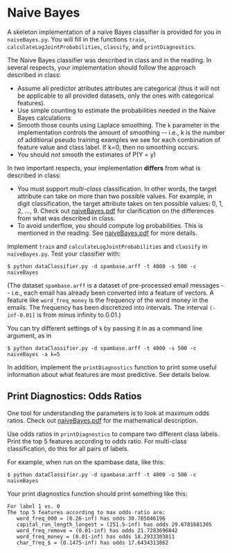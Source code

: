 # Naive Bayes

A skeleton implementation of a naive Bayes classifier is provided for you in `naiveBayes.py`. You will fill in the functions `train`, `calculateLogJointProbabilities`, `classify`, and `printDiagnostics`.

The Naive Bayes classifier was described in class and in the reading.  In several respects, your implementation should follow the approach described in class:

- Assume all predictor atributes attributes are categorical (thus it will not be applicable to all provided datasets, only the ones with categorical features).
- Use simple counting to estimate the probabilities needed in the Naive Bayes calculations
- Smooth those counts using Laplace smoothing.  The `k` parameter in the implementation controls the amount of smoothing -- i.e., k is the number of additional pseudo training examples we see for each combination of feature value and class label.  If k=0, then no smoothing occurs.
- You should *not* smooth the estimates of P(Y = y)

In two important respects, your implementation **differs** from what is described in class:

- You must support *multi-class* classification.   In other words, the target attribute can take on more than two possible values. For example, in digit classification, the target attribute takes on ten possible values: 0, 1, 2, ..., 9.  Check out [naiveBayes.pdf](naiveBayes.pdf) for clarification on the differences from what was described in class.
- To avoid underflow, you should compute log probabilities.  This is mentioned in the reading.  See [naiveBayes.pdf](naiveBayes.pdf) for more details.

Implement `train` and `calculateLogJointProbabilities` and `classify` in `naiveBayes.py`. Test your classifier with:

	$ python dataClassifier.py -d spambase.arff -t 4000 -s 500 -c naiveBayes

(The dataset `spambase.arff` is a dataset of pre-processed email messages -- i.e., each email has already been converted into a feature of vectors.  A feature like `word_freq_money` is the frequency of the word money in the emails.  The frequency has been discretized into intervals.  The interval `(-inf-0.01]` is from minus infinity to 0.01.)

You can try different settings of `k` by passing it in as a command line argument, as in

	$ python dataClassifier.py -d spambase.arff -t 4000 -s 500 -c naiveBayes -a k=5

In addition, implement the `printDiagnostics` function to print some useful information about what features are most predictive. See details below.


## Print Diagnostics: Odds Ratios

One tool for understanding the parameters is to look at maximum odds ratios.  Check out [naiveBayes.pdf](naiveBayes.pdf) for the mathematical description.

Use odds ratios in `printDiagnostics` to compare two different class labels.  Print the top 5 features according to odds ratio.  For multi-class classification, do this for all pairs of labels.

For example, when run on the spambase data, like this:

	$ python dataClassifier.py -d spambase.arff -t 4000 -s 500 -c naiveBayes

Your print diagnostics function should print something like this:

	For label 1 vs. 0
	The top 5 features according to max odds ratio are:
	   word_freq_000 = (0.26-inf) has odds 30.785046196
	   capital_run_length_longest = (251.5-inf) has odds 29.6781681305
	   word_freq_remove = (0.01-inf) has odds 21.7283696842
	   word_freq_money = (0.01-inf) has odds 18.2933303811
	   char_freq_$ = (0.1475-inf) has odds 17.6434313862
